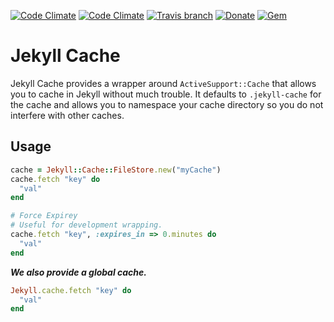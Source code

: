 [![Code Climate](https://img.shields.io/codeclimate/maintainability/envygeeks/jekyll-cache.svg?style=for-the-badge)](https://codeclimate.com/github/envygeeks/jekyll-cache/maintainability) [![Code Climate](https://img.shields.io/codeclimate/coverage/github/envygeeks/jekyll-cache.svg?style=for-the-badge)](https://codeclimate.com/github/envygeeks/jekyll-cache/test_coverage) [![Travis branch](https://img.shields.io/travis/envygeeks/jekyll-cache/master.svg?style=for-the-badge)](https://travis-ci.org/envygeeks/jekyll-cache) [![Donate](https://img.shields.io/badge/DONATE-USD-green.svg?style=for-the-badge)](https://envygeeks.io#donate) [![Gem](https://img.shields.io/gem/v/jekyll-cache.svg?style=for-the-badge)]()

# Jekyll Cache

Jekyll Cache provides a wrapper around `ActiveSupport::Cache` that allows you to cache in Jekyll without much trouble.  It defaults to `.jekyll-cache` for the cache and allows you to namespace your cache directory so you do not interfere with other caches.

## Usage

```ruby
cache = Jekyll::Cache::FileStore.new("myCache")
cache.fetch "key" do
  "val"
end

# Force Expirey
# Useful for development wrapping.
cache.fetch "key", :expires_in => 0.minutes do
  "val"
end
```

***We also provide a global cache.***

```ruby
Jekyll.cache.fetch "key" do
  "val"
end
```
